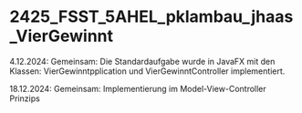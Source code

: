 # 2425_FSST_5AHEL_pklambau_jhaas_VierGewinnt

4.12.2024: Gemeinsam: Die Standardaufgabe wurde in JavaFX mit den Klassen: VierGewinntpplication und VierGewinntController implementiert.

18.12.2024: Gemeinsam: Implementierung im Model-View-Controller Prinzips

